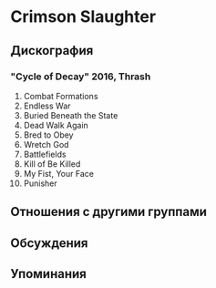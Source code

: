 # Crimson Slaughter



## Дискография

### "Cycle of Decay" 2016, Thrash

1. Combat Formations 
2. Endless War 
3. Buried Beneath the State 
4. Dead Walk Again 
5. Bred to Obey 
6. Wretch God 
7. Battlefields 
8. Kill of Be Killed 
9. My Fist, Your Face 
10. Punisher


## Отношения с другими группами


## Обсуждения


## Упоминания

